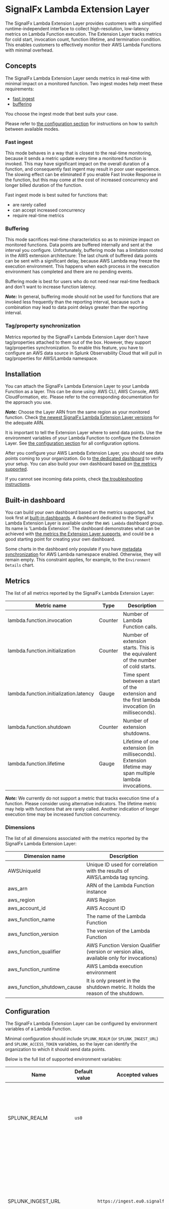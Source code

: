# SignalFx Lambda Extension Layer

The SignalFx Lambda Extension Layer provides customers with a simplified runtime-independent
interface to collect high-resolution, low-latency metrics on Lambda Function execution. The
Extension Layer tracks metrics for cold start, invocation count, function lifetime, and termination
condition. This enables customers to effectively monitor their AWS Lambda Functions with
minimal overhead.

## Concepts

The SignalFx Lambda Extension Layer sends metrics in real-time with minimal impact on a monitored function. Two ingest
modes help meet these requirements: 
* [fast ingest](#Fast-ingest) 
* [buffering](#Buffering)

You choose the ingest mode that best suits your case. 

Please refer to [the configuration section](#Configuration) for instructions on how to switch
between available modes.

### Fast ingest

This mode behaves in a way that is closest to the real-time monitoring, because it sends a metric update
every time a monitored function is invoked. This may have significant impact on the overall duration of
a function, and consequently fast ingent may result in poor user experience. The slowing effect can be
eliminated if you enable Fast Invoke Response in the function, but this may come at the cost of
increased concurrency and longer billed duration of the function.

Fast ingest mode is best suited for functions that:
* are rarely called
* can accept increased concurrency
* require real-time metrics

### Buffering

This mode sacrifices real-time characteristics so as to minimize impact on monitored
functions. Data points are buffered internally and sent at the interval you configure.
Unfortunately, buffering mode has a limitation rooted in the AWS extension architecture:
The last chunk of buffered data points can be sent with a significant delay, because AWS Lambda
may freeze the execution environment. This happens when each process in the execution environment
has completed and there are no pending events.

Buffering mode is best for users who do not need near real-time feedback and don't want to increase
function latency.

**_Note:_** In general, buffering mode should not be used for functions that are invoked less
frequently than the reporting interval, because such a combination may lead to data point delays greater
than the reporting interval.

### Tag/property synchronization

Metrics reported by the SignalFx Lambda Extension Layer don't have tag/properties attached to them
out of the box. However, they support tag/properties synchronization. To enable this feature, you
have to configure an AWS data source in Splunk Observability Cloud that will pull in tag/properties
for AWS/Lambda namespace.

## Installation

You can attach the SignalFx Lambda Extension Layer to your Lambda Function as a layer. This can be
done using: AWS CLI, AWS Console, AWS CloudFormation, etc. Please refer to the corresponding
documentation for the approach you use.

**_Note:_** Choose the Layer ARN from the same region as your monitored function.
Check [the newest SignalFx Lambda Extension Layer versions](lambda-extension-versions.md)
for the adequate ARN.

It is important to tell the Extension Layer where to send data points. Use the environment variables of
your Lambda Function to configure the Extension Layer.
See [the configuration section](#Configuration) for all configuration options.

After you configure your AWS Lambda Extension Layer, you should see data points coming to your organization. Go
to [the dedicated dashboard](#Built-in-dashboard) to verify your setup. You can also build your own
dashboard based on [the metrics supported](#Metrics).

If you cannot see incoming data points, check [the troubleshooting instructions](#TROUBLESHOOTING).

## Built-in dashboard

You can build your own dashboard based on the metrics supported, but look first 
at [built-in dashboards](https://docs.signalfx.com/en/latest/getting-started/built-in-content/built-in-dashboards.html#built-in-dashboards). 
A dashboard dedicated to the SignalFx Lambda Extension Layer is available under
the `AWS Lambda` dashboard group. Its name is 'Lambda Extension'. The dashboard demonstrates what
can be achieved with [the metrics the Extension Layer supports](#Metrics), and could be a good
starting point for creating your own dashboard.

Some charts in the dashboard only populate if you
have [metadata synchronization](https://docs.signalfx.com/en/latest/integrations/amazon-web-services.html#importing-account-metadata-and-custom-tags)
for AWS Lambda namespace enabled. Otherwise, they will remain empty. This constraint applies, for example, to
the `Environment Details` chart.

## Metrics

The list of all metrics reported by the SignalFx Lambda Extension Layer:

|Metric name|Type|Description|
|---|---|---|
|lambda.function.invocation|Counter|Number of Lambda Function calls.|
|lambda.function.initialization|Counter|Number of extension starts. This is the equivalent of the number of cold starts.|
|lambda.function.initialization.latency|Gauge|Time spent between a start of the extension and the first lambda invocation (in milliseconds).|
|lambda.function.shutdown|Counter|Number of extension shutdowns.|
|lambda.function.lifetime|Gauge|Lifetime of one extension (in milliseconds). Extension lifetime may span multiple lambda invocations.| 

**_Note:_** We currently do not support a metric that tracks execution time of a function. Please
consider using alternative indicators. The lifetime metric may help with functions that are rarely
called. Another indication of longer execution time may be increased function concurrency.

### Dimensions

The list of all dimensions associated with the metrics reported by the SignalFx Lambda Extension Layer:

|Dimension name|Description|
|---|---|
|AWSUniqueId|Unique ID used for correlation with the results of AWS/Lambda tag syncing.|
|aws_arn|ARN of the Lambda Function instance|
|aws_region|AWS Region|
|aws_account_id|AWS Account ID|
|aws_function_name|The name of the Lambda Function|
|aws_function_version|The version of the Lambda Function|
|aws_function_qualifier|AWS Function Version Qualifier (version or version alias, available only for invocations)|
|aws_function_runtime|AWS Lambda execution environment|
|aws_function_shutdown_cause|It is only present in the shutdown metric. It holds the reason of the shutdown.|

## Configuration

The SignalFx Lambda Extension Layer can be configured by environment variables of a Lambda Function.

Minimal configuration should include `SPLUNK_REALM` (or `SPLUNK_INGEST_URL`)
and `SPLUNK_ACCESS_TOKEN` variables, so the layer can identify the organization to which it should
send data points.

Below is the full list of supported environment variables:
 
|Name|Default value|Accepted values|Description|
|---|---|---|---|
|SPLUNK_REALM|`us0`| |The name of your organization's realm as described [here](https://dev.splunk.com/observability/docs/realms_in_endpoints/). It is used to build a standard endpoint for ingesting metrics.|
|SPLUNK_INGEST_URL| |`https://ingest.eu0.signalfx.com`|Real-time Data Ingest - you can find it in your account settings screen. It overrides the endpoint defined by the `SPLUNK_REALM` variable and it can be used to point to non standard endpoints.|
|SPLUNK_ACCESS_TOKEN| | |Access token as described [here](https://docs.signalfx.com/en/latest/admin-guide/tokens.html#access-tokens).|
|FAST_INGEST|`true`|`true` or `false`|Determines the strategy used to send data points. Use `true` to send metrics on every lambda invocation ([fast ingest](#Fast-ingest) mode). With `false` metrics will be buffered and send out on intervals defined by `REPORTING_RATE` ([buffering](#Buffering) mode).|
|REPORTING_RATE|`15`|An integer (seconds). Minimum value is 1s.|Specifies how often data points are sent to SignalFx. Due to the way the AWS Lambda execution environment works metrics may be sent less often.|  
|REPORTING_TIMEOUT|`5`|An integer (seconds). Minimum value is 1s.|Specifies metric send operation timeout.|
|VERBOSE|`false`|`true` or `false`|Enables verbose logging. Logs are stored in a CloudWatch Logs group associated with a Lambda Function.|
|HTTP_TRACING|`false`|`true` or `false`|Enables detailed logs on HTTP calls to SignalFx.|


## Troubleshooting

### I do not see data points coming

1. Check [Cloud Watch metrics](https://docs.aws.amazon.com/lambda/latest/dg/monitoring-metrics.html)
   of your Lambda Function. Make sure the Lambda Function is getting invoked. You can also check if
   errors are reported. Sometimes this indicates an issue with the Extension Layer. You can diagnose
   this by skipping to the 4th point.

2. Make sure `SPLUNK_REALM` (or `SPLUNK_INGEST_URL`) and `SPLUNK_ACCESS_TOKEN` variables are
   correctly configured. Refer to [the configuration section](#Configuration).

3. The Extension Layer working in the buffering mode may send data points with significant delay.
   Refer to [the fast ingest section](#Fast-ingest).

4. Enable verbose logging of the Extension Layer as described
   in [the configuration section](#Configuration).
   Check [Cloud Watch logs](https://docs.aws.amazon.com/lambda/latest/dg/monitoring-cloudwatchlogs.html)
   of your Lambda Function.   

